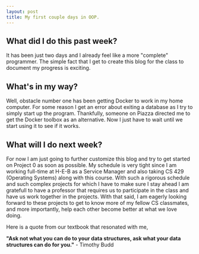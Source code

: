 ```yaml
---
layout: post
title: My first couple days in OOP.
---
```

<h2>What did I do this past week?</h2>
<p>It has been just two days and I already feel like a more "complete" programmer. The simple fact that I get to create this blog for the class to document my progress is exciting.</p>
<h2>What's in my way?</h2>
<p>Well, obstacle number one has been getting Docker to work in my home computer. For some reason I get an error about exiting a database as I try to simply start up the program. Thankfully, someone on Piazza directed me to get the Docker toolbox as an alternative. Now I just have to wait until we start using it to see if it works.</p>
<h2>What will I do next week?</h2>
<p>For now I am just going to further customize this blog and try to get started on Project 0 as soon as possible. My schedule is very tight since I am working full-time at H-E-B as a Service Manager and also taking CS 429 (Operating Systems) along with this course. With such a rigorous schedule and such complex projects for which I have to make sure I stay ahead I am gratefull to have a professor that requires us to participate in the class and have us work together in the projects. With that said, I am eagerly looking forward to these projects to get to know more of my fellow CS classmates, and more importantly, help each other become better at what we love doing.</p>    


<p>Here is a quote from our textbook that resonated with me,</p>
<p><strong>"Ask not what you can do to your data structures, ask what your data structures can do for you."</strong> - Timothy Budd</p>